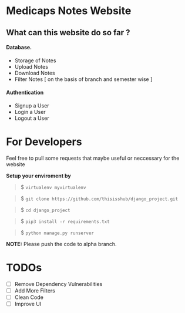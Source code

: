 # Medicaps Notes Website

## What can this website do so far ? 

#### Database.
- Storage of Notes  
- Upload Notes
- Download Notes
- Filter Notes [ on the basis of branch and semester wise ]

#### Authentication
- Signup a User
- Login a User
- Logout a User

# For Developers

Feel free to pull some requests that maybe useful or neccessary for the website

**Setup your enviroment by**

> $ `virtualenv myvirtualenv`

> $ `git clone https://github.com/thisisshub/django_project.git`

> $ `cd django_project`

> $ `pip3 install -r requirements.txt`

> $ `python manage.py runserver`

**NOTE:** Please push the code to alpha branch.

# TODOs
 - [ ] Remove Dependency Vulnerabilities
 - [ ] Add More Filters
 - [ ] Clean Code
 - [ ] Improve UI